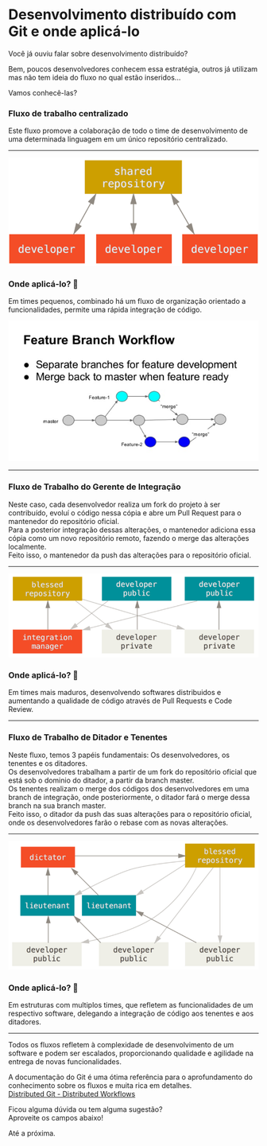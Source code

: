 # Desenvolvimento distribuído com Git e onde aplicá-lo

Você já ouviu falar sobre desenvolvimento distribuído?

Bem, poucos desenvolvedores conhecem essa estratégia, outros já utilizam mas não tem ideia do fluxo no qual estão inseridos...

Vamos conhecê-las?

### Fluxo de trabalho centralizado

Este fluxo promove a colaboração de todo o time de desenvolvimento de uma determinada linguagem em um único repositório centralizado.

---

<p align="center">
<img src="centralized_workflow.png">
</p>

### Onde aplicá-lo? :hammer:

Em times pequenos, combinado há um fluxo de organização orientado a funcionalidades, permite uma rápida integração de código.<br>

<p align="center">
<img src="git-branch-management-6-638.jpg">
</p>

---

### Fluxo de Trabalho do Gerente de Integração

Neste caso, cada desenvolvedor realiza um fork do projeto à ser contribuído, evoluí o código nessa cópia e abre um Pull Request para o mantenedor do repositório oficial.<br>
Para a posterior integração dessas alterações, o mantenedor adiciona essa cópia como um novo repositório remoto, fazendo o merge das alterações localmente.<br> Feito isso, o mantenedor da push das alterações para o repositório oficial.

---

<p align="center">
<img src="integration-manager.png">
</p>

### Onde aplicá-lo? :hammer:

Em times mais maduros, desenvolvendo softwares distribuidos e aumentando a qualidade de código através de Pull Requests e Code Review.

---

### Fluxo de Trabalho de Ditador e Tenentes

Neste fluxo, temos 3 papéis fundamentais: Os desenvolvedores, os tenentes e os ditadores.<br>
Os desenvolvedores trabalham a partir de um fork do repositório oficial que está sob o dominio do ditador, a partir da branch master.<br>
Os tenentes realizam o merge dos códigos dos desenvolvedores em uma branch de integração, onde posteriormente, o ditador fará o merge dessa branch na sua branch master.<br>
Feito isso, o ditador da push das suas alterações para o repositório oficial, onde os desenvolvedores farão o rebase com as novas alterações.

---

<p align="center">
<img src="benevolent-dictator.png">
</p>

### Onde aplicá-lo? :hammer:

Em estruturas com multiplos times, que refletem as funcionalidades de um respectivo software, delegando a integração de código aos tenentes e aos ditadores.<br>

---

Todos os fluxos refletem à complexidade de desenvolvimento de um software e podem ser escalados, proporcionando qualidade e agilidade na entrega de novas funcionalidades.

A documentação do Git é uma ótima referência para o aprofundamento do conhecimento sobre os fluxos e muita rica em detalhes.<br>
[Distributed Git - Distributed Workflows](https://git-scm.com/book/en/v2/Distributed-Git-Distributed-Workflows)

Ficou alguma dúvida ou tem alguma sugestão?<br>
Aproveite os campos abaixo!<br>

Até a próxima.

